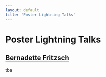 ```yaml
---
layout: default
title: 'Poster Lightning Talks'
---
```


# Poster Lightning Talks

## [Bernadette Fritzsch](../../speaker/RMENMP/)

tba